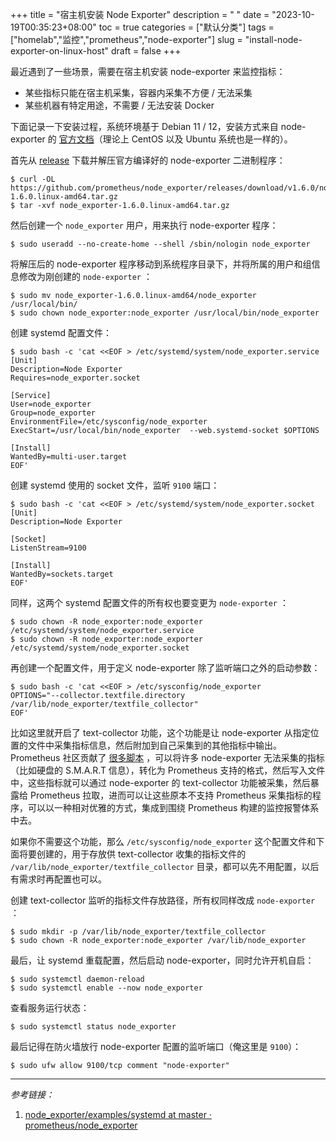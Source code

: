 +++
title = "宿主机安装 Node Exporter"
description = " "
date = "2023-10-19T00:35:23+08:00"
toc = true
categories = ["默认分类"]
tags = ["homelab","监控","prometheus","node-exporter"]
slug = "install-node-exporter-on-linux-host"
draft = false
+++

最近遇到了一些场景，需要在宿主机安装 node-exporter 来监控指标：

- 某些指标只能在宿主机采集，容器内采集不方便 / 无法采集
- 某些机器有特定用途，不需要 / 无法安装 Docker

下面记录一下安装过程，系统环境基于 Debian 11 / 12，安装方式来自 node-exporter 的 [官方文档](https://github.com/prometheus/node_exporter/tree/master/examples/systemd)（理论上 CentOS 以及 Ubuntu 系统也是一样的）。

首先从 [release](https://github.com/prometheus/node_exporter/releases) 下载并解压官方编译好的 node-exporter 二进制程序：

```shell
$ curl -OL https://github.com/prometheus/node_exporter/releases/download/v1.6.0/node_exporter-1.6.0.linux-amd64.tar.gz
$ tar -xvf node_exporter-1.6.0.linux-amd64.tar.gz
```

然后创建一个 `node_exporter` 用户，用来执行 node-exporter 程序：

```shell
$ sudo useradd --no-create-home --shell /sbin/nologin node_exporter
```

将解压后的 node-exporter 程序移动到系统程序目录下，并将所属的用户和组信息修改为刚创建的 `node-exporter` ：

```shell
$ sudo mv node_exporter-1.6.0.linux-amd64/node_exporter /usr/local/bin/
$ sudo chown node_exporter:node_exporter /usr/local/bin/node_exporter
```

创建 systemd 配置文件：

```shell
$ sudo bash -c 'cat <<EOF > /etc/systemd/system/node_exporter.service
[Unit]
Description=Node Exporter
Requires=node_exporter.socket

[Service]
User=node_exporter
Group=node_exporter
EnvironmentFile=/etc/sysconfig/node_exporter
ExecStart=/usr/local/bin/node_exporter  --web.systemd-socket $OPTIONS

[Install]
WantedBy=multi-user.target
EOF'
```

创建 systemd 使用的 socket 文件，监听 `9100` 端口：

```shell
$ sudo bash -c 'cat <<EOF > /etc/systemd/system/node_exporter.socket
[Unit]
Description=Node Exporter

[Socket]
ListenStream=9100

[Install]
WantedBy=sockets.target
EOF'
```

同样，这两个 systemd 配置文件的所有权也要变更为 `node-exporter` ：

```shell
$ sudo chown -R node_exporter:node_exporter /etc/systemd/system/node_exporter.service
$ sudo chown -R node_exporter:node_exporter /etc/systemd/system/node_exporter.socket
```

再创建一个配置文件，用于定义 node-exporter 除了监听端口之外的启动参数：

```shell
$ sudo bash -c 'cat <<EOF > /etc/sysconfig/node_exporter
OPTIONS="--collector.textfile.directory /var/lib/node_exporter/textfile_collector"
EOF'
```

比如这里就开启了 text-collector 功能，这个功能是让 node-exporter 从指定位置的文件中采集指标信息，然后附加到自己采集到的其他指标中输出。Prometheus 社区贡献了 [很多脚本](https://github.com/prometheus-community/node-exporter-textfile-collector-scripts) ，可以将许多 node-exporter 无法采集的指标（比如硬盘的 S.M.A.R.T 信息），转化为 Prometheus 支持的格式，然后写入文件中，这些指标就可以通过 node-exporter 的 text-collector 功能被采集，然后暴露给 Prometheus 拉取，进而可以让这些原本不支持 Prometheus 采集指标的程序，可以以一种相对优雅的方式，集成到围绕 Prometheus 构建的监控报警体系中去。

如果你不需要这个功能，那么 `/etc/sysconfig/node_exporter` 这个配置文件和下面将要创建的，用于存放供 text-collector 收集的指标文件的 `/var/lib/node_exporter/textfile_collector` 目录，都可以先不用配置，以后有需求时再配置也可以。

创建 text-collector 监听的指标文件存放路径，所有权同样改成 `node-exporter` ：

```shell
$ sudo mkdir -p /var/lib/node_exporter/textfile_collector
$ sudo chown -R node_exporter:node_exporter /var/lib/node_exporter
```

最后，让 systemd 重载配置，然后启动 node-exporter，同时允许开机自启：

```shell
$ sudo systemctl daemon-reload
$ sudo systemctl enable --now node_exporter
```

查看服务运行状态：

```shell
$ sudo systemctl status node_exporter
```

最后记得在防火墙放行 node-exporter 配置的监听端口（俺这里是 `9100`）：

```shell
$ sudo ufw allow 9100/tcp comment "node-exporter"
```

---

*参考链接：*

1. [node_exporter/examples/systemd at master · prometheus/node_exporter](https://github.com/prometheus/node_exporter/tree/master/examples/systemd)
